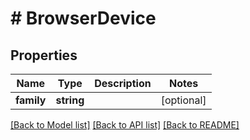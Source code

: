 # # BrowserDevice

## Properties

Name | Type | Description | Notes
------------ | ------------- | ------------- | -------------
**family** | **string** |  | [optional]

[[Back to Model list]](../../README.md#models) [[Back to API list]](../../README.md#endpoints) [[Back to README]](../../README.md)
